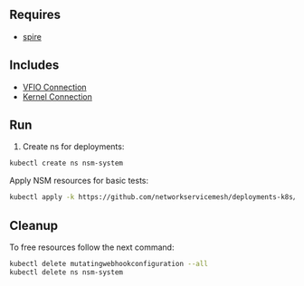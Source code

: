 ## Requires

- [spire](../spire)

## Includes

- [VFIO Connection](../use-cases/Vfio2Noop)
- [Kernel Connection](../use-cases/SriovKernel2Noop)

## Run

1. Create ns for deployments:
```bash
kubectl create ns nsm-system
```

Apply NSM resources for basic tests:
```bash
kubectl apply -k https://github.com/networkservicemesh/deployments-k8s/examples/sriov?ref=206db6aa28c200ed1079667ca8d10fa3f10c5917
```

## Cleanup

To free resources follow the next command:
```bash
kubectl delete mutatingwebhookconfiguration --all
kubectl delete ns nsm-system
```
